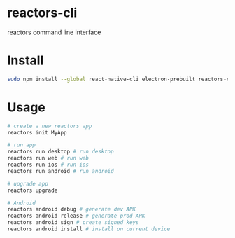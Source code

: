 reactors-cli
===

reactors command line interface

# Install

```bash
sudo npm install --global react-native-cli electron-prebuilt reactors-cli yarn
```

# Usage

```bash
# create a new reactors app
reactors init MyApp

# run app
reactors run desktop # run desktop
reactors run web # run web
reactors run ios # run ios
reactors run android # run android

# upgrade app
reactors upgrade

# Android
reactors android debug # generate dev APK
reactors android release # generate prod APK
reactors android sign # create signed keys
reactors android install # install on current device
```
